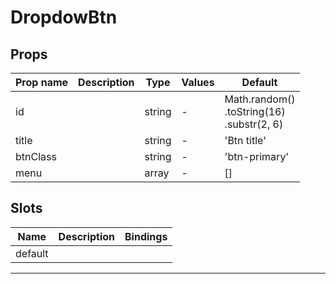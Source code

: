 # DropdowBtn

## Props

| Prop name | Description | Type   | Values | Default                                           |
| --------- | ----------- | ------ | ------ | ------------------------------------------------- |
| id        |             | string | -      | Math.random()<br> .toString(16)<br> .substr(2, 6) |
| title     |             | string | -      | 'Btn title'                                       |
| btnClass  |             | string | -      | 'btn-primary'                                     |
| menu      |             | array  | -      | []                                                |

## Slots

| Name    | Description | Bindings |
| ------- | ----------- | -------- |
| default |             | <br>     |

---
